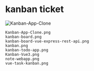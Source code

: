 # kanban ticket

![Kanban-App-Clone](https://./Kanban-App-Clone.png, "OK")



```
Kanban-App-Clone.png
kanban-board.png
kanban-board-vue-express-rest-api.png
kanban.png
kanban-todo-app.png
Kanban-Vue3.png
note-webapp.png
vue-task-kanban.png

```
